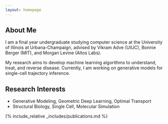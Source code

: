 ```yaml
---
layout: homepage
---
```


## About Me

I am a final year undergraduate studying computer science at the University of Illinois at Urbana-Champaign, advised by Vikram Adve (UIUC), Bonnie Berger (MIT), and Morgan Levine (Altos Labs).

My research aims to develop machine learning algorithms to understand, treat, and reverse disease. Currently, I am working on generative models for single-cell trajectory inference. 

## Research Interests

- Generative Modeling, Geometric Deep Learning, Optimal Transport
- Structural Biology, Single Cell, Molecular Simulation

<!-- ## News

- **[Feb. 2020]** Our paper about incremental learning is accepted to CVPR 2020.
- **[Feb. 2020]** We will host the ACM Multimedia Asia 2020 conference in Singapore!
- **[Sept. 2019]** Our paper about few-shot learning is accepted to NeurIPS 2019.
- **[Mar. 2019]** Our paper about few-shot learning is accepted to CVPR 2019. -->

{% include_relative _includes/publications.md %}

<!-- {% include_relative _includes/services.md %} -->
